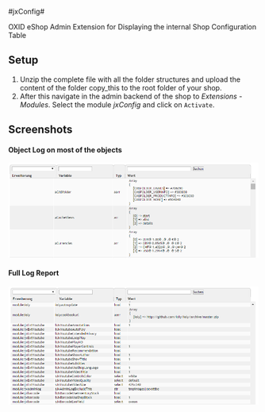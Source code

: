 #jxConfig#

OXID eShop Admin Extension for Displaying the internal Shop Configuration Table


## Setup ##

1. Unzip the complete file with all the folder structures and upload the content of the folder copy_this to the root folder of your shop.
2. After this navigate in the admin backend of the shop to _Extensions_ - _Modules_. Select the module _jxConfig_ and click on `Activate`.

  
## Screenshots ##

#### Object Log on most of the objects ####
![Object History Log](https://github.com/job963/jxConfig/raw/master/docs/img/config_core_settings.png)

#### Full Log Report ####
![Full Log Report](https://github.com/job963/jxConfig/raw/master/docs/img/config_module_settings.png)
